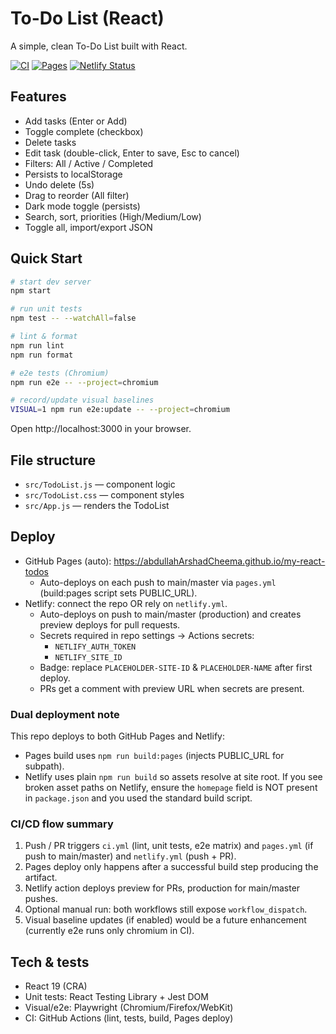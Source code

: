 # To-Do List (React)

A simple, clean To-Do List built with React.

[![CI](https://github.com/abdullahArshadCheema/my-react-todos/actions/workflows/ci.yml/badge.svg)](https://github.com/abdullahArshadCheema/my-react-todos/actions/workflows/ci.yml)
[![Pages](https://github.com/abdullahArshadCheema/my-react-todos/actions/workflows/pages.yml/badge.svg)](https://github.com/abdullahArshadCheema/my-react-todos/actions/workflows/pages.yml)
[![Netlify Status](https://api.netlify.com/api/v1/badges/PLACEHOLDER-SITE-ID/deploy-status)](https://app.netlify.com/sites/PLACEHOLDER-NAME/deploys)

## Features

- Add tasks (Enter or Add)
- Toggle complete (checkbox)
- Delete tasks
- Edit task (double-click, Enter to save, Esc to cancel)
- Filters: All / Active / Completed
- Persists to localStorage
- Undo delete (5s)
- Drag to reorder (All filter)
- Dark mode toggle (persists)
- Search, sort, priorities (High/Medium/Low)
- Toggle all, import/export JSON

## Quick Start

```bash
# start dev server
npm start

# run unit tests
npm test -- --watchAll=false

# lint & format
npm run lint
npm run format

# e2e tests (Chromium)
npm run e2e -- --project=chromium

# record/update visual baselines
VISUAL=1 npm run e2e:update -- --project=chromium
```

Open http://localhost:3000 in your browser.

## File structure

- `src/TodoList.js` — component logic
- `src/TodoList.css` — component styles
- `src/App.js` — renders the TodoList

## Deploy

- GitHub Pages (auto): https://abdullahArshadCheema.github.io/my-react-todos
	- Auto-deploys on each push to main/master via `pages.yml` (build:pages script sets PUBLIC_URL).
- Netlify: connect the repo OR rely on `netlify.yml`.
	- Auto-deploys on push to main/master (production) and creates preview deploys for pull requests.
	- Secrets required in repo settings → Actions secrets:
		- `NETLIFY_AUTH_TOKEN`
		- `NETLIFY_SITE_ID`
	- Badge: replace `PLACEHOLDER-SITE-ID` & `PLACEHOLDER-NAME` after first deploy.
	- PRs get a comment with preview URL when secrets are present.

### Dual deployment note

This repo deploys to both GitHub Pages and Netlify:
- Pages build uses `npm run build:pages` (injects PUBLIC_URL for subpath).
- Netlify uses plain `npm run build` so assets resolve at site root.
If you see broken asset paths on Netlify, ensure the `homepage` field is NOT present in `package.json` and you used the standard build script.

### CI/CD flow summary

1. Push / PR triggers `ci.yml` (lint, unit tests, e2e matrix) and `pages.yml` (if push to main/master) and `netlify.yml` (push + PR).
2. Pages deploy only happens after a successful build step producing the artifact.
3. Netlify action deploys preview for PRs, production for main/master pushes.
4. Optional manual run: both workflows still expose `workflow_dispatch`.
5. Visual baseline updates (if enabled) would be a future enhancement (currently e2e runs only chromium in CI).

## Tech & tests

- React 19 (CRA)
- Unit tests: React Testing Library + Jest DOM
- Visual/e2e: Playwright (Chromium/Firefox/WebKit)
- CI: GitHub Actions (lint, tests, build, Pages deploy)
